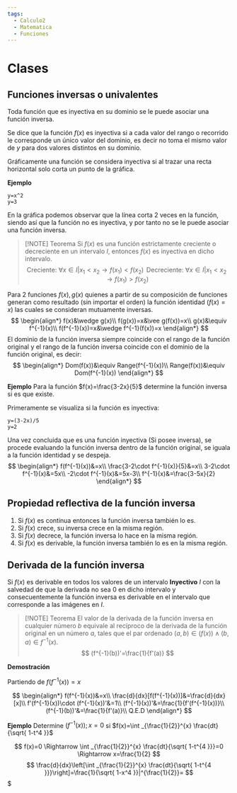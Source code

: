 ```yaml
---
tags:
  - Calculo2
  - Matematica
  - Funciones
---
```

# Clases

## Funciones inversas o univalentes

Toda función que es inyectiva en su dominio se le puede asociar una función inversa.

Se dice que la función $f(x)$ es inyectiva si a cada valor del rango o recorrido le corresponde un único valor del dominio, es decir no toma el mismo valor de $y$ para dos valores distintos en su dominio. 

Gráficamente una función se considera inyectiva si al trazar una recta horizontal solo corta un punto de la gráfica.

**Ejemplo**

```desmos-graph
y=x^2
y=3
```

En la gráfica podemos observar que la línea corta 2 veces en la función, siendo así que la función no es inyectiva, y por tanto no se le puede asociar una función inversa.


> [!NOTE] Teorema
> Si $f(x)$ es una función estrictamente creciente o decreciente en un intervalo $I$, entonces $f(x)$ es inyectiva en dicho intervalo.
> $$
\text{Creciente: }\forall x \in I | x_{1}<x_{2} \rightarrow f(x_{1}) < f(x_{2})\,\text{ }
\text{Decreciente: }\forall x \in I | x_{1}<x_{2} \rightarrow f(x_{1}) > f(x_{2})
$$

Para 2 funciones $f(x),\, g(x)$ quienes a partir de su composición de funciones generan como resultado (sin importar el orden) la función identidad ($f(x)=x$) las cuales se consideran mutuamente inversas.
$$
\begin{align*}
f(x)&\wedge g(x)\\
f(g(x))=x&\vee g(f(x))=x\\
g(x)&\equiv f^{-1}(x)\\
f(f^{-1}(x))=x&\wedge f^{-1}(f(x))=x
\end{align*}
$$
El dominio de la función inversa siempre coincide con el rango de la función original y el rango de la función inversa coincide con el dominio de la función original, es decir:
$$
\begin{align*}
Dom(f(x))&\equiv Range(f^{-1}(x))\\
Range(f(x))&\equiv Dom(f^{-1}(x))
\end{align*}
$$

**Ejemplo**
Para la función $f(x)=\frac{3-2x}{5}$ determine la función inversa si es que existe.

Primeramente se visualiza si la función es inyectiva: 
```desmos-graph
y=(3-2x)/5
y=2
```
Una vez concluida que es una función inyectiva (Si posee inversa), se procede evaluando la función inversa dentro de la función original, se iguala a la función identidad y se despeja.
$$
\begin{align*}
f(f^{-1}(x))&=x\\
\frac{3-2\cdot f^{-1}(x)}{5}&=x\\
3-2\cdot f^{-1}(x)&=5x\\
-2\cdot f^{-1}(x)&=5x-3\\
f^{-1}(x)&=\frac{3-5x}{2}
\end{align*}
$$

## Propiedad reflectiva de la función inversa

1) Si $f(x)$ es continua entonces la función inversa también lo es.
2) Si $f(x)$ crece, su inversa crece en la misma región.
3) Si $f(x)$ decrece, la función inversa lo hace en la misma región.
4) Si $f(x)$ es derivable, la función inversa también lo es en la misma región.


## Derivada de la función inversa

Si $f(x)$ es derivable en todos los valores de un intervalo **Inyectivo** $I$ con la salvedad de que la derivada no sea $0$ en dicho intervalo y consecuentemente la función inversa es derivable en el intervalo que corresponde a las imágenes en $I$.


> [!NOTE] Teorema
> El valor de la derivada de la función inversa en cualquier número $b$ equivale al recíproco de la derivada de la función original en un número $a$, tales que el par ordenado $(a,b)\in (f(x)) \wedge (b,a)\in f^{-1}(x)$.
> $$
(f^{-1}(b))'=\frac{1}{f'(a)}
$$

**Demostración**

Partiendo de $f(f^{-1}(x))=x$

$$
\begin{align*}
f(f^{-1}(x))&=x\\
\frac{d}{dx}[f(f^{-1}(x))]&=\frac{d}{dx}[x]\\
f'(f^{-1}(x))\cdot (f^{-1}(x))'&=1\\
(f^{-1}(x))'&=\frac{1}{f'(f^{-1}(x))}\\
(f^{-1}(b))'&=\frac{1}{f'(a)}\\
Q.E.D
\end{align*}
$$

**Ejemplo**
Determine $(f^{-1}(x));x=0$ si $f(x)=\int _{\frac{1}{2}}^{x} \frac{dt}{\sqrt{ 1-t^4 }}$

$$
f(x)=0 \Rightarrow \int _{\frac{1}{2}}^{x} \frac{dt}{\sqrt{ 1-t^{4 }}}=0 \Rightarrow x=\frac{1}{2}
$$
$$
\frac{d}{dx}\left[\int _{\frac{1}{2}}^{x} \frac{dt}{\sqrt{ 1-t^{4 }}}\right]=\frac{1}{\sqrt{ 1-x^4 }}|^{\frac{1}{2}}=
$$$